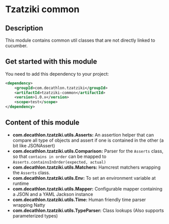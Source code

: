 Tzatziki common
======

## Description

This module contains common util classes that are not directly linked to cucumber.


## Get started with this module

You need to add this dependency to your project:

```xml
<dependency>
    <groupId>com.decathlon.tzatziki</groupId>
    <artifactId>tzatziki-common</artifactId>
    <version>1.0.x</version>
    <scope>test</scope>
</dependency>
```

## Content of this module

- **com.decathlon.tzatziki.utils.Asserts:** An assertion helper that can compare all type of objects and assert if one is contained in the other (a bit like JSONAssert)
- **com.decathlon.tzatziki.utils.Comparison:** Parser for the `Asserts` class, so that `contains in order` can be mapped to `Asserts.containsInOrder(expected, actual)`
- **com.decathlon.tzatziki.utils.Matchers:** Hamcrest matchers wrapping the `Asserts` class.
- **com.decathlon.tzatziki.utils.Env:** To set an environment variable at runtime
- **com.decathlon.tzatziki.utils.Mapper:** Configurable mapper containing a JSON and a YAML Jackson instance
- **com.decathlon.tzatziki.utils.Time:** Human friendly time parser wrapping Natty
- **com.decathlon.tzatziki.utils.TypeParser:** Class lookups (Also supports parameterized types)
